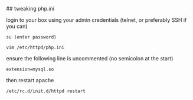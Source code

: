 ## tweaking php.ini

login to your box using your admin credentials (telnet, or preferably SSH if you can)

    su (enter password)

    vim /etc/httpd/php.ini

ensure the following line is uncommented (no semicolon at the start)

    extension=mysql.so

then restart apache

    /etc/rc.d/init.d/httpd restart 
